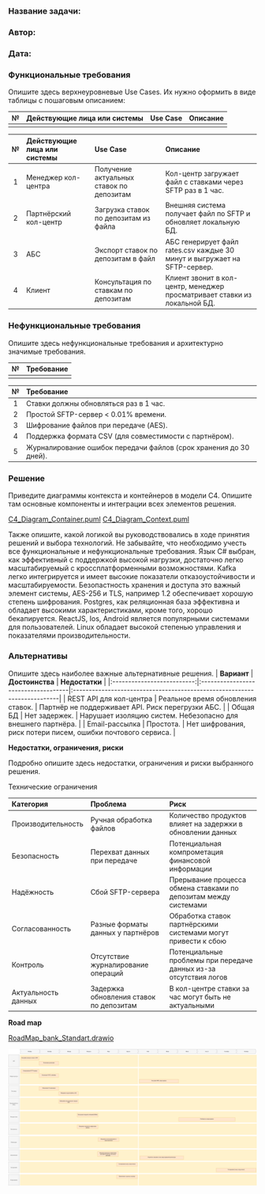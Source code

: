 ### <a name="_b7urdng99y53"></a>**Название задачи:** 
### <a name="_hjk0fkfyohdk"></a>**Автор:**
### <a name="_uanumrh8zrui"></a>**Дата:**
### <a name="_3bfxc9a45514"></a>**Функциональные требования**
Опишите здесь верхнеуровневые Use Cases. Их нужно оформить в виде таблицы с пошаговым описанием:

|**№**|**Действующие лица или системы**|**Use Case**|**Описание**|
| :-: | :- | :- | :- |
|||||

| **№** | **Действующие лица или системы** | **Use Case**                                 | **Описание**                                                               |
|:-----:|:---------------------------------|:---------------------------------------------|:---------------------------------------------------------------------------|
|   1   | Менеджер кол-центра              | Получение актуальных ставок по депозитам	  | Кол-центр загружает файл с ставками через SFTP раз в 1 час.                |
|   2   | Партнёрский кол-центр            | Загрузка ставок по депозитам из файла        | Внешняя система получает файл по SFTP и обновляет локальную БД.            |
|   3   | АБС                              | Экспорт ставок по депозитам в файл           | АБС генерирует файл rates.csv каждые 30 минут и выгружает на SFTP-сервер.  |
|   4   | Клиент                           | Консультация по ставкам по депозитам         | Клиент звонит в кол-центр, менеджер просматривает ставки из локальной БД.  |

### <a name="_u8xz25hbrgql"></a>**Нефункциональные требования**
Опишите здесь нефункциональные требования и архитектурно значимые требования.

|**№**|**Требование**|
| :-: | :- |
|||

| **№** | **Требование**                                                     |
|:-----:|:-------------------------------------------------------------------|
|   1   | Ставки должны обновляться раз в 1 час.                             |
|   2   | Простой SFTP-сервер < 0.01% времени.                               |
|   3   | Шифрование файлов при передаче (AES).                              |
|   4   | Поддержка формата CSV (для совместимости с партнёром).             |
|   5   | Журналирование ошибок передачи файлов (срок хранения до 30 дней).  |

### <a name="_qmphm5d6rvi3"></a>**Решение**
Приведите диаграммы контекста и контейнеров в модели C4. Опишите там основные компоненты и интеграции всех элементов решения. 

[C4_Diagram_Container.puml](C4_Diagram_Container.puml)
[C4_Diagram_Context.puml](C4_Diagram_Context.puml)

Также опишите, какой логикой вы руководствовались в ходе принятия решений и выбора технологий. Не забывайте, что необходимо учесть все функциональные и нефункциональные требования.
Язык C# выбран, как эффективный с поддержкой высокой нагрузки, достаточно легко масштабируемый с кроссплатформенными возможностями. Kafka легко интегрируется и имеет высокие показатели отказоустойчивости и масштабируемости. Безопастность хранения и доступа это важный элемент системы, AES-256 и TLS, например 1.2 обеспечивает хорошую степень шифрования. Postgres, как реляционная база эффективна и обладает высокими характеристиками, кроме того, хорошо бекапируется. ReactJS, Ios, Android является популярными системами для пользователей.
Linux обладает высокой степенью управления и показателями производительности.

### <a name="_bjrr7veeh80c"></a>**Альтернативы**
Опишите здесь наиболее важные альтернативные решения.
|       **Вариант**          | **Достоинства**                     | **Недостатки**                                                |
|:--------------------------:|:------------------------------------|:-------------------------------------------------------------------------|
| REST API для кол-центра	 | Реальное время обновления ставок.   | Партнёр не поддерживает API. Риск перегрузки АБС.	                      |
| Общая БД	                 | Нет задержек.                       | Нарушает изоляцию систем. Небезопасно для внешнего партнёра.	          |
| Email-рассылка 	         | Простота.                           | Нет шифрования, риск потери писем, ошибки почтового сервиса.             |

**Недостатки, ограничения, риски**

Подробно опишите здесь недостатки, ограничения и риски выбранного решения.

Технические ограничения

| **Категория**       | **Проблема**                                   | **Риск**                                                         |
|:--------------------|:-----------------------------------------------|:-----------------------------------------------------------------|
| Производительность  | Ручная обработка файлов                        | Количество продуктов влияет на задержки в обновлении данных      |
| Безопасность        | Перехват данных при передаче                   | Потенциальная компрометация финансовой информации                |
| Надёжность          | Сбой SFTP-сервера                              | Прерывание процесса обмена ставками по депозитам между системами |
| Согласованность     | Разные форматы данных у партнёров              | Обработка ставок партнёрскими системами могут привести к сбою    |
| Контроль            | Отсутствие журналирование операций             | Потенциальные проблемы при передаче данных из-за отсутствия логов|
| Актуальность данных | Задержка обновления ставок по депозитам        | В кол-центре ставки за час могут быть не актуальными             |

**Road map**

[RoadMap_bank_Standart.drawio](RoadMap_bank_Standart.drawio)

![RoadMap_bank_Standart.png](RoadMap_bank_Standart.png)
